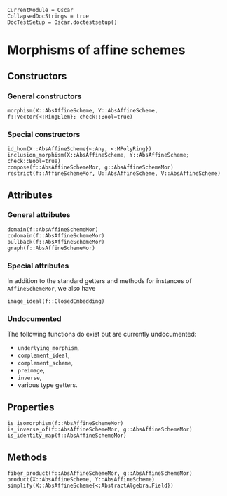 ```@meta
CurrentModule = Oscar
CollapsedDocStrings = true
DocTestSetup = Oscar.doctestsetup()
```


# Morphisms of affine schemes


## Constructors

### General constructors

```@docs
morphism(X::AbsAffineScheme, Y::AbsAffineScheme, f::Vector{<:RingElem}; check::Bool=true)
```

### Special constructors 

```@docs
id_hom(X::AbsAffineScheme{<:Any, <:MPolyRing})
inclusion_morphism(X::AbsAffineScheme, Y::AbsAffineScheme; check::Bool=true)
compose(f::AbsAffineSchemeMor, g::AbsAffineSchemeMor)
restrict(f::AffineSchemeMor, U::AbsAffineScheme, V::AbsAffineScheme)
```


## Attributes

### General attributes

```@docs
domain(f::AbsAffineSchemeMor)
codomain(f::AbsAffineSchemeMor)
pullback(f::AbsAffineSchemeMor)
graph(f::AbsAffineSchemeMor)
```

### Special attributes

In addition to the standard getters and methods for instances
of `AffineSchemeMor`, we also have
```@docs
image_ideal(f::ClosedEmbedding)
```

### Undocumented

The following functions do exist but are currently undocumented:
- `underlying_morphism`,
- `complement_ideal`,
- `complement_scheme`,
- `preimage`,
- `inverse`,
- various type getters.


## Properties

```@docs
is_isomorphism(f::AbsAffineSchemeMor)
is_inverse_of(f::AbsAffineSchemeMor, g::AbsAffineSchemeMor)
is_identity_map(f::AbsAffineSchemeMor)
```


## Methods

```@docs
fiber_product(f::AbsAffineSchemeMor, g::AbsAffineSchemeMor)
product(X::AbsAffineScheme, Y::AbsAffineScheme)
simplify(X::AbsAffineScheme{<:AbstractAlgebra.Field})
```
